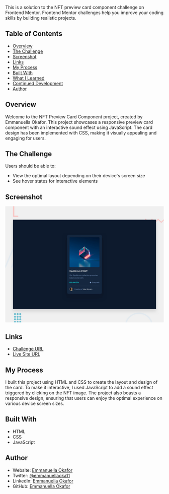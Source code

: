 This is a solution to the NFT preview card component challenge on Frontend Mentor. Frontend Mentor challenges help you improve your coding skills by building realistic projects.

## Table of Contents
- [Overview](#overview)
- [The Challenge](#the-challenge)
- [Screenshot](#screenshot)
- [Links](#links)
- [My Process](#my-process)
- [Built With](#built-with)
- [What I Learned](#what-i-learned)
- [Continued Development](#continued-development)
- [Author](#author)

## Overview
Welcome to the NFT Preview Card Component project, created by Emmanuella Okafor. This project showcases a responsive preview card component with an interactive sound effect using JavaScript. The card design has been implemented with CSS, making it visually appealing and engaging for users.

## The Challenge
Users should be able to:
- View the optimal layout depending on their device's screen size
- See hover states for interactive elements

## Screenshot
![Design preview for the NFT preview card component coding challenge](./design/desktop-preview.jpg)

## Links
- [Challenge URL](https://www.frontendmentor.io/challenges/nft-preview-card-component-SbdUL_w0U)
- [Live Site URL](https://nuelladev.github.io/NFT-preview-card/)

## My Process
I built this project using HTML and CSS to create the layout and design of the card. To make it interactive, I used JavaScript to add a sound effect triggered by clicking on the NFT image. The project also boasts a responsive design, ensuring that users can enjoy the optimal experience on various device screen sizes.

## Built With
- HTML
- CSS
- JavaScript


## Author
- Website: [Emmanuella Okafor](https://emmanuella.hashnode.dev/)
- Twitter: [@emmanuellaoka11](https://twitter.com/emmanuellaoka11)
- LinkedIn: [Emmanuella Okafor](https://www.linkedin.com/in/emmanuella-o/)
- GitHub: [Emmanuella Okafor](https://github.com/nuelladev)
